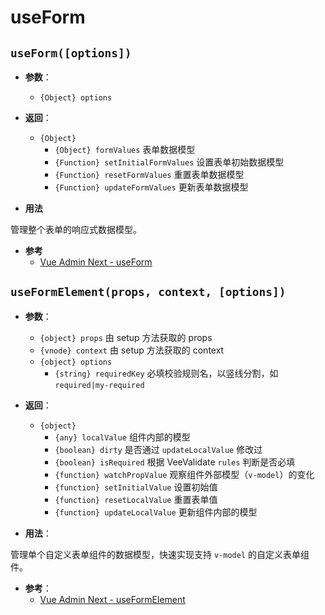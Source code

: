 # useForm

## `useForm([options])`

- **参数**：

  - `{Object} options`

- **返回**：

  - `{Object}`
    - `{Object} formValues` 表单数据模型
    - `{Function} setInitialFormValues` 设置表单初始数据模型
    - `{Function} resetFormValues` 重置表单数据模型
    - `{Function} updateFormValues` 更新表单数据模型

- **用法**

管理整个表单的响应式数据模型。

- **参考**
  - [Vue Admin Next - useForm](../../vue-admin-next/guide/form.md#useform)

## `useFormElement(props, context, [options])`

- **参数**：

  - `{object} props` 由 setup 方法获取的 props
  - `{vnode} context` 由 setup 方法获取的 context
  - `{object} options`
    - `{string} requiredKey` 必填校验规则名，以竖线分割，如 `required|my-required`

- **返回**：

  - `{object}`
    - `{any} localValue` 组件内部的模型
    - `{boolean} dirty` 是否通过 `updateLocalValue` 修改过
    - `{boolean} isRequired` 根据 VeeValidate `rules` 判断是否必填
    - `{function} watchPropValue` 观察组件外部模型（`v-model`）的变化
    - `{function} setInitialValue` 设置初始值
    - `{function} resetLocalValue` 重置表单值
    - `{function} updateLocalValue` 更新组件内部的模型

- **用法**：

管理单个自定义表单组件的数据模型，快速实现支持 `v-model` 的自定义表单组件。

- **参考**：
  - [Vue Admin Next - useFormElement](../../vue-admin-next/guide/form.md#useformelement)
